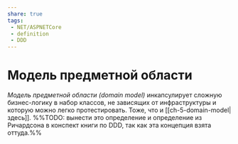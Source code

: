 ```yaml
---
share: true
tags:
 - NET/ASPNETCore
 - definition
 - DDD
---
```

# Модель предметной области
*Модель предметной области (domain model)* инкапсулирует сложную бизнес-логику в набор классов, не зависящих от инфраструктуры и которую можно легко протестировать. Тоже, что и [[ch-5-domain-model| здесь]].
%%TODO: вынести это определение и определение из Ричардсона в конспект книги по DDD, так как эта концепция взята оттуда.%%